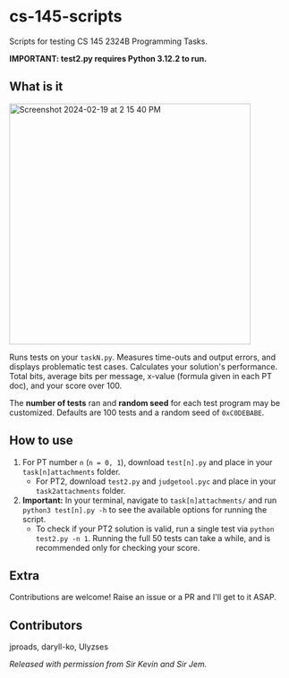 # cs-145-scripts

Scripts for testing CS 145 2324B Programming Tasks. 

**IMPORTANT: test2.py requires Python 3.12.2 to run.**

## What is it
<img width="431" alt="Screenshot 2024-02-19 at 2 15 40 PM" src="https://github.com/jproads/cs-145-scripts/assets/93178783/f9f6c2b5-5523-4248-a84f-520284c3a37b">

Runs tests on your `taskN.py`. Measures time-outs and output errors, and displays problematic test cases. Calculates your solution's performance. Total bits, average bits per message, x-value (formula given in each PT doc), and your score over 100.

The **number of tests** ran and **random seed** for each test program may be customized. Defaults are 100 tests and a random seed of `0xC0DEBABE`.

## How to use
1. For PT number `n` (`n = 0, 1`), download `test[n].py` and place in your `task[n]attachments` folder.
   - For PT2, download `test2.py` and `judgetool.pyc` and place in your `task2attachments` folder.
3. **Important:** In your terminal, navigate to `task[n]attachments/` and run `python3 test[n].py -h` to see the available options for running the script.
   - To check if your PT2 solution is valid, run a single test via `python test2.py -n 1`. Running the full 50 tests can take a while, and is recommended only for checking your score.
   
## Extra
Contributions are welcome! Raise an issue or a PR and I'll get to it ASAP.

## Contributors
jproads, daryll-ko, Ulyzses

*Released with permission from Sir Kevin and Sir Jem.*
